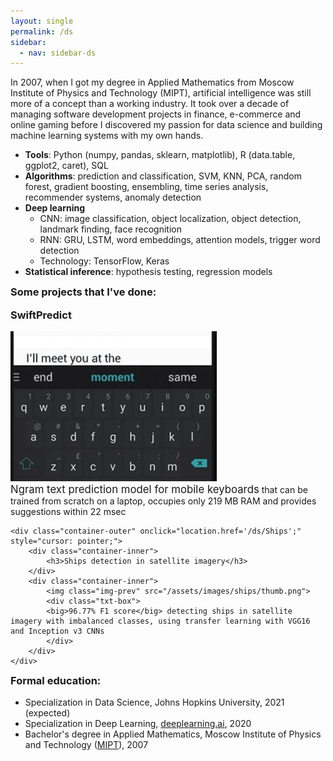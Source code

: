 ```yaml
---
layout: single
permalink: /ds
sidebar:
  - nav: sidebar-ds
---
```


In 2007, when I got my degree in Applied Mathematics from Moscow Institute of Physics and Technology (MIPT), artificial intelligence was still more of a concept than a working industry. It took over a decade of managing software development projects in finance, e-commerce and online gaming before I discovered my passion for data science and building machine learning systems with my own hands.

* **Tools**: Python (numpy, pandas, sklearn, matplotlib), R (data.table, ggplot2, caret), SQL
* **Algorithms**: prediction and classification, SVM, KNN, PCA, random forest, gradient boosting, ensembling, time series analysis, recommender systems, anomaly detection
* **Deep learning**
	- CNN: image classification, object localization, object detection, landmark finding, face recognition
	- RNN: GRU, LSTM, word embeddings, attention models, trigger word detection
	- Technology: TensorFlow, Keras
* **Statistical inference**: hypothesis testing, regression models

### Some projects that I've done:

<style>
	h3 {
    margin-top: 0em;
</style>

<div class="container-list">
	<div class="container-outer" onclick="location.href='/ds/SwiftPredict';" style="cursor: pointer;">
		<div class="container-inner">
			<h3>SwiftPredict</h3>
		</div>
		<div class="container-inner">
			<img class="img-prev" src="/assets/images/swiftkey.jpg">
			<div class="txt-box">
			<big>Ngram text prediction model for mobile keyboards</big> that can be trained from scratch on a laptop, occupies only 219 MB RAM and provides suggestions within 22 msec			
			</div>
		</div>
	</div>
	
	<div class="container-outer" onclick="location.href='/ds/Ships';" style="cursor: pointer;">
		<div class="container-inner">
			<h3>Ships detection in satellite imagery</h3>
		</div>
		<div class="container-inner">
			<img class="img-prev" src="/assets/images/ships/thumb.png">
			<div class="txt-box">
			<big>96.77% F1 score</big> detecting ships in satellite imagery with imbalanced classes, using transfer learning with VGG16 and Inception v3 CNNs
			</div>
		</div>
	</div>
</div>
	
### Formal education:
* Specialization in Data Science, Johns Hopkins University, 2021 (expected)
* Specialization in Deep Learning, [deeplearning.ai](https://coursera.org/share/44d344705c4c0e3ae0236fba7f54eea0), 2020
* Bachelor's degree in Applied Mathematics, Moscow Institute of Physics and Technology ([MIPT](https://mipt.ru/english/)), 2007